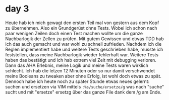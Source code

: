 # day 3

Heute hab ich mich gewagt den ersten Teil mal von gestern aus dem Kopf zu übernehmen. Also ein Grundgerüst ohne Tests.
Wobei ich schon nach paar wenigen Zeilen doch einen Test machen wollte um die ganze Nachbarlogik der Zellen zu prüfen.
Mit gutem Gewissen und etwas TDD hab ich das auch gemacht und war wohl zu schnell zufrieden.
Nachdem ich die Reglen implementiert habe und weitere Tests geschrieben habe, musste ich feststellen, dass meine
Nachbarlogik wieder fehlerhaft war. Weitere Tests haben das bestätigt und ich hab extrem viel Zeit mit debugging verloren.
Dann das AHA Erlebnis, meine Logik und meine Tests waren wirklich schlecht.
Ich hab die letzen 12 Minuten oder so nur damit verschwendet meine Booleans zu tweaken aber ohne Erfolg, ist wohl doch
etwas zu spät.
Dennoch habe ich heute noch zu später Stunde etwas neues gelernt: suchen und ersetzen via VIM mittels 
`:%s/suche/ersetze/g` was nach "suche" sucht und mit "ersetze" ersetzg über das ganze File dank dem /g am Ende.